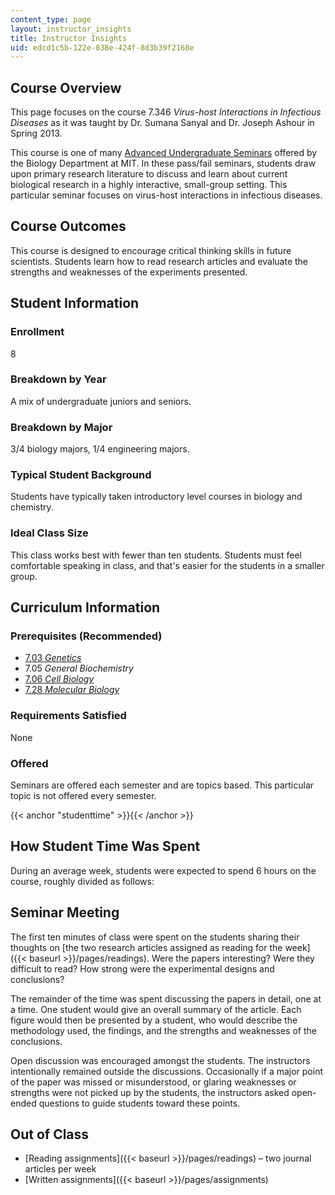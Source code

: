 ```yaml
---
content_type: page
layout: instructor_insights
title: Instructor Insights
uid: edcd1c5b-122e-838e-424f-8d3b39f2168e
---
```


Course Overview
---------------

This page focuses on the course 7.346 _Virus-host Interactions in Infectious Diseases_ as it was taught by Dr. Sumana Sanyal and Dr. Joseph Ashour in Spring 2013.

This course is one of many [Advanced Undergraduate Seminars](https://biology.mit.edu/undergraduate/course_listings/advanced_undergraduate_seminars) offered by the Biology Department at MIT. In these pass/fail seminars, students draw upon primary research literature to discuss and learn about current biological research in a highly interactive, small-group setting. This particular seminar focuses on virus-host interactions in infectious diseases.

Course Outcomes
---------------

This course is designed to encourage critical thinking skills in future scientists. Students learn how to read research articles and evaluate the strengths and weaknesses of the experiments presented.

Student Information
-------------------

### Enrollment

8

### Breakdown by Year

A mix of undergraduate juniors and seniors.

### Breakdown by Major

3/4 biology majors, 1/4 engineering majors.

### Typical Student Background

Students have typically taken introductory level courses in biology and chemistry.

### Ideal Class Size

This class works best with fewer than ten students. Students must feel comfortable speaking in class, and that's easier for the students in a smaller group.

Curriculum Information
----------------------

### Prerequisites (Recommended)

*   [7.03 _Genetics_](/courses/7-03-genetics-fall-2004/)
*   7.05 _General Biochemistry_
*   [7.06 _Cell Biology_](/courses/7-06-cell-biology-spring-2007/)
*   [7.28 _Molecular Biology_](/courses/7-28-molecular-biology-spring-2005/)

### Requirements Satisfied

None

### Offered

Seminars are offered each semester and are topics based. This particular topic is not offered every semester.

{{< anchor "studenttime" >}}{{< /anchor >}}

How Student Time Was Spent
--------------------------

During an average week, students were expected to spend 6 hours on the course, roughly divided as follows:

Seminar Meeting
---------------

The first ten minutes of class were spent on the students sharing their thoughts on [the two research articles assigned as reading for the week]({{< baseurl >}}/pages/readings). Were the papers interesting? Were they difficult to read? How strong were the experimental designs and conclusions?

The remainder of the time was spent discussing the papers in detail, one at a time. One student would give an overall summary of the article. Each figure would then be presented by a student, who would describe the methodology used, the findings, and the strengths and weaknesses of the conclusions.

Open discussion was encouraged amongst the students. The instructors intentionally remained outside the discussions. Occasionally if a major point of the paper was missed or misunderstood, or glaring weaknesses or strengths were not picked up by the students, the instructors asked open-ended questions to guide students toward these points.

Out of Class
------------

*   [Reading assignments]({{< baseurl >}}/pages/readings) – two journal articles per week
*   [Written assignments]({{< baseurl >}}/pages/assignments)
